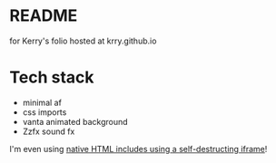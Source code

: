 # README
for Kerry's folio
hosted at krry.github.io

# Tech stack
- minimal af
- css imports
- vanta animated background
- Zzfx sound fx

I'm even using [native HTML includes using a self-destructing iframe](https://www.filamentgroup.com/lab/html-includes/)!

